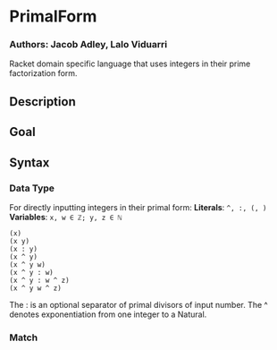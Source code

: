 # PrimalForm
### Authors: Jacob Adley, Lalo Viduarri

Racket domain specific language that uses integers in their prime factorization form.

## Description

## Goal

## Syntax

### Data Type
For directly inputting integers in their primal form:
**Literals**: ``^, :, (, )``
**Variables**: ``x, w ∈ ℤ; y, z ∈ ℕ``

```racket
(x)
(x y)
(x : y)
(x ^ y)
(x ^ y w)
(x ^ y : w)
(x ^ y : w ^ z)
(x ^ y w ^ z)
```

The : is an optional separator of primal divisors of input number.
The ^ denotes exponentiation from one integer to a Natural.

### Match
